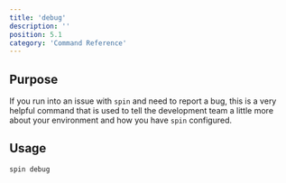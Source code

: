 ```yaml
---
title: 'debug'
description: ''
position: 5.1
category: 'Command Reference'
---
```

## Purpose
If you run into an issue with `spin` and need to report a bug, this is a very helpful command that is used to tell the development team a little more about your environment and how you have `spin` configured.

## Usage
```bash
spin debug
```